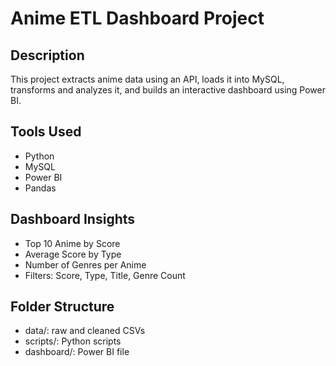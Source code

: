 # Anime ETL Dashboard Project

## Description
This project extracts anime data using an API, loads it into MySQL, transforms and analyzes it, and builds an interactive dashboard using Power BI.

## Tools Used
- Python
- MySQL
- Power BI
- Pandas

## Dashboard Insights
- Top 10 Anime by Score
- Average Score by Type
- Number of Genres per Anime
- Filters: Score, Type, Title, Genre Count

## Folder Structure
- data/: raw and cleaned CSVs
- scripts/: Python scripts
- dashboard/: Power BI file
